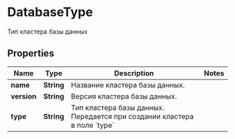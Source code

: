 

# DatabaseType

Тип кластера базы данных

## Properties

| Name | Type | Description | Notes |
|------------ | ------------- | ------------- | -------------|
|**name** | **String** | Название кластера базы данных. |  |
|**version** | **String** | Версия кластера базы данных. |  |
|**type** | **String** | Тип кластера базы данных. Передается при создании кластера в поле &#x60;type&#x60; |  |



